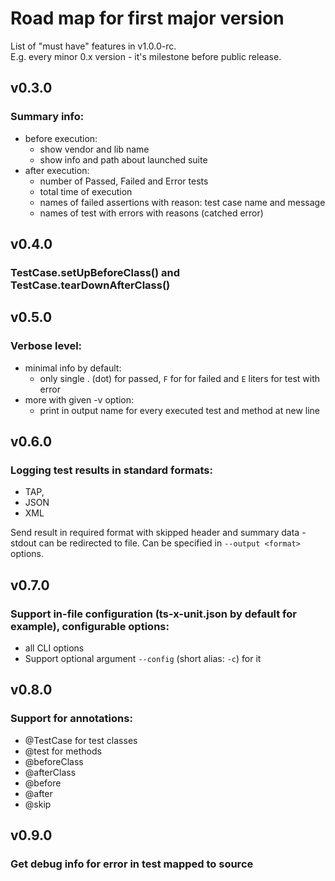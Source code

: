 # Road map for first major version 

List of "must have" features in v1.0.0-rc.  
E.g. every minor 0.x version - it's milestone before public release. 

## v0.3.0

### Summary info: 
- before execution: 
    - show vendor and lib name 
    - show info and path about launched suite 
- after execution: 
    - number of Passed, Failed and Error tests
    - total time of execution
    - names of failed assertions with reason: test case name and message
    - names of test with errors with reasons (catched error)

## v0.4.0

### TestCase.setUpBeforeClass() and TestCase.tearDownAfterClass()

## v0.5.0

### Verbose level: 
- minimal info by default: 
    - only single . (dot) for passed, `F` for for failed and `E` liters for test with error  
- more with given -v option:
    - print in output name for every executed test and method at new line

## v0.6.0

### Logging test results in standard formats:

- TAP, 
- JSON 
- XML

Send result in required format with skipped header and summary data - stdout can be redirected to file. 
Can be specified in `--output <format>` options.

## v0.7.0

### Support in-file configuration (ts-x-unit.json by default for example), configurable options:
- all CLI options
- Support optional argument `--config` (short alias: `-c`) for it 

## v0.8.0

### Support for annotations: 
- @TestCase for test classes
- @test for methods
- @beforeClass
- @afterClass
- @before
- @after
- @skip

## v0.9.0
 
### Get debug info for error in test mapped to source 